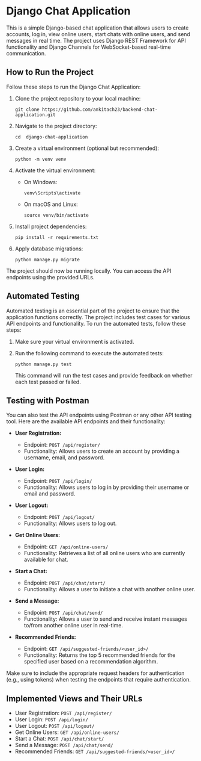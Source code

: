 
# Django Chat Application

This is a simple Django-based chat application that allows users to create accounts, log in, view online users, start chats with online users, and send messages in real time. The project uses Django REST Framework for API functionality and Django Channels for WebSocket-based real-time communication.

## How to Run the Project

Follow these steps to run the Django Chat Application:

1. Clone the project repository to your local machine:

   ``` shell
   git clone https://github.com/ankitach23/backend-chat-application.git
   ```

2. Navigate to the project directory:

   ``` shell
   cd  django-chat-application
   ```

3. Create a virtual environment (optional but recommended):

   ```shell
   python -m venv venv
   ```

4. Activate the virtual environment:

   - On Windows:

     ``` shell
     venv\Scripts\activate
     ```

   - On macOS and Linux:

     ``` shell
     source venv/bin/activate
     ```

5. Install project dependencies:

   ```shell
   pip install -r requirements.txt
   ```

6. Apply database migrations:

   ```shell
   python manage.py migrate
   ```

The project should now be running locally. You can access the API endpoints using the provided URLs.

## Automated Testing

Automated testing is an essential part of the project to ensure that the application functions correctly. The project includes test cases for various API endpoints and functionality. To run the automated tests, follow these steps:

1. Make sure your virtual environment is activated.

2. Run the following command to execute the automated tests:

   ```shell
   python manage.py test
   ```

   This command will run the test cases and provide feedback on whether each test passed or failed.

## Testing with Postman

You can also test the API endpoints using Postman or any other API testing tool. Here are the available API endpoints and their functionality:

- **User Registration:**

  - Endpoint: `POST /api/register/`
  - Functionality: Allows users to create an account by providing a username, email, and password.

- **User Login:**

  - Endpoint: `POST /api/login/`
  - Functionality: Allows users to log in by providing their username or email and password.

- **User Logout:**

  - Endpoint: `POST /api/logout/`
  - Functionality: Allows users to log out.

- **Get Online Users:**

  - Endpoint: `GET /api/online-users/`
  - Functionality: Retrieves a list of all online users who are currently available for chat.

- **Start a Chat:**

  - Endpoint: `POST /api/chat/start/`
  - Functionality: Allows a user to initiate a chat with another online user.

- **Send a Message:**

  - Endpoint: `POST /api/chat/send/`
  - Functionality: Allows a user to send and receive instant messages to/from another online user in real-time.

- **Recommended Friends:**

  - Endpoint: `GET /api/suggested-friends/<user_id>/`
  - Functionality: Returns the top 5 recommended friends for the specified user based on a recommendation algorithm.

Make sure to include the appropriate request headers for authentication (e.g., using tokens) when testing the endpoints that require authentication.

## Implemented Views and Their URLs

- User Registration: `POST /api/register/`
- User Login: `POST /api/login/`
- User Logout: `POST /api/logout/`
- Get Online Users: `GET /api/online-users/`
- Start a Chat: `POST /api/chat/start/`
- Send a Message: `POST /api/chat/send/`
- Recommended Friends: `GET /api/suggested-friends/<user_id>/`

